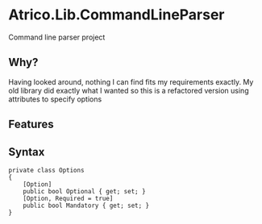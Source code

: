 # Atrico.Lib.CommandLineParser
Command line parser project

## Why?
Having looked around, nothing I can find fits my requirements exactly.  My old library did exactly what I wanted so this is a refactored version using attributes to specify options

## Features

## Syntax


```
private class Options
{
    [Option]
    public bool Optional { get; set; }
    [Option, Required = true]
    public bool Mandatory { get; set; }
}
```


